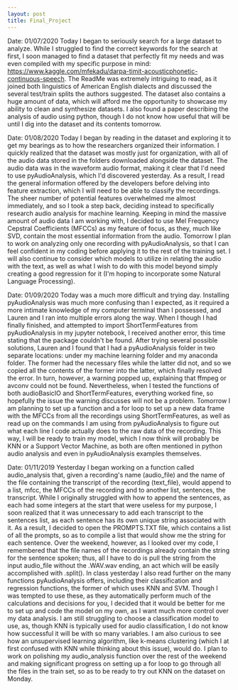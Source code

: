 ```yaml
---
layout: post
title: Final_Project
---
```

Date: 01/07/2020
Today I began to seriously search for a large dataset to analyze. While I struggled to find the correct keywords for the search at first, I soon managed to find a dataset that perfectly fit my needs and was even compiled with my specific purpose in mind: https://www.kaggle.com/mfekadu/darpa-timit-acousticphonetic-continuous-speech. The ReadMe was extremely intriguing to read, as it joined both linguistics of American English dialects and discussed the several test/train splits the authors suggested. The dataset also contains a huge amount of data, which will afford me the opportunity to showcase my ability to clean and synthesize datasets. I also found a paper describing the analysis of audio using python, though I do not know how useful that will be until I dig into the dataset and its contents tomorrow.

Date: 01/08/2020
Today I began by reading in the dataset and exploring it to get my bearings as to how the researchers organized their information. I quickly realized that the dataset was mostly just for organization, with all of the audio data stored in the folders downloaded alongside the dataset. The audio data was in the waveform audio format, making it clear that I'd need to use pyAudioAnalysis, which I'd discovered yesterday. As a result, I read the general information offered by the developers before delving into feature extraction, which I will need to be able to classify the recordings. The sheer number of potential features overwhelmed me almost immediately, and so I took a step back, deciding instead to specifically research audio analysis for machine learning. Keeping in mind the massive amount of audio data I am working with, I decided to use Mel Frequency Cepstral Coefficients (MFCCs) as my feature of focus, as they, much like SVD, contain the most essential information from the audio. Tomorrow I plan to work on analyzing only one recording with pyAudioAnalysis, so that I can feel confident in my coding before applying it to the rest of the training set. I will also continue to consider which models to utilize in relating the audio with the text, as well as what I wish to do with this model beyond simply creating a good regression for it (I'm hoping to incorporate some Natural Language Processing).

Date: 01/09/2020
Today was a much more difficult and trying day. Installing pyAudioAnalysis was much more confusing than I expected, as it required a more intimate knowledge of my computer terminal than I possessed, and Lauren and I ran into multiple errors along the way. When I though I had finally finished, and attempted to import ShortTermFeatures from pyAudioAnalysis in my jupyter notebook, I received another error, this time stating that the package couldn't be found. After trying several possible solutions, Lauren and I found that I had a pyAudioAnalysis folder in two separate locations: under my machine learning folder and my anaconda folder. The former had the necessary files while the latter did not, and so we copied all the contents of the former into the latter, which finally resolved the error. In turn, however, a warning popped up, explaining that ffmpeg or avconv could not be found. Nevertheless, when I tested the functions of both audioBasicIO and ShortTermFeatures, everything worked fine, so hopefully the issue the warning discusses will not be a problem. Tomorrow I am planning to set up a function and a for loop to set up a new data frame with the MFCCs from all the recordings using ShortTermFeatures, as well as read up on the commands I am using from pyAudioAnalysis to figure out what each line I code actually does to the raw data of the recording. This way, I will be ready to train my model, which I now think will probably be KNN or a Support Vector Machine, as both are often mentioned in python audio analysis and even in pyAudioAnalysis examples themselves.

Date: 01/11/2019
Yesterday I began working on a function called audio_analysis that, given a recording's name (audio_file) and the name of the file containing the transcript of the recording (text_file), would append to a list, mfcc, the MFCCs of the recording and to another list, sentences, the transcript. While I originally struggled with how to append the sentences, as each had some integers at the start that were useless for my purpose, I soon realized that it was unnecessary to add each transcript to the sentences list, as each sentence has its own unique string associated with it. As a result, I decided to open the PROMPTS.TXT file, which contains a list of all the prompts, so as to compile a list that would show me the string for each sentence. Over the weekend, however, as I looked over my code, I remembered that the file names of the recordings already contain the string for the sentence spoken; thus, all I have to do is pull the string from the input audio_file without the .WAV.wav ending, an act which will be easily accomplished with .split(). In class yesterday I also read further on the many functions pyAudioAnalysis offers, including their classification and regression functions, the former of which uses KNN and SVM. Though I was tempted to use these, as they automatically perform much of the calculations and decisions for you, I decided that it would be better for me to set up and code the model on my own, as I want much more control over my data analysis. I am still struggling to choose a classification model to use, as, though KNN is typically used for audio classification, I do not know how successful it will be with so many variables. I am also curious to see how an unsupervised learning algorithm, like k-means clustering (which I at first confused with KNN while thinking about this issue), would do. I plan to work on polishing my audio_analysis function over the rest of the weekend and making significant progress on setting up a for loop to go through all the files in the train set, so as to be ready to try out KNN on the dataset on Monday.